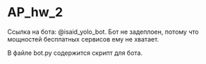 # AP_hw_2

Ссылка на бота: @isaid_yolo_bot. Бот не задеплоен, потому что мощностей бесплатных сервисов ему не хватает.

В файле bot.py содержится скрипт для бота.
